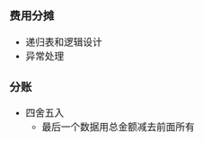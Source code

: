 <span  style="font-family: Simsun,serif; font-size: 17px; ">

### 费用分摊

- 递归表和逻辑设计
- 异常处理

### 分账

- 四舍五入
    - 最后一个数据用总金额减去前面所有

</span>